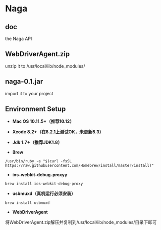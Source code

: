 # Naga

## doc

the Naga API

## WebDriverAgent.zip

unzip it to /usr/local/lib/node_modules/

## naga-0.1.jar

import it to your project

## Environment Setup

- **Mac OS 10.11.5+（推荐10.12）**

- **Xcode 8.2+（在8.2.1上测试OK，未更新8.3）**

- **Jdk 1.7+（推荐JDK1.8）**

- **Brew**

```shell
/usr/bin/ruby -e "$(curl -fsSL https://raw.githubusercontent.com/Homebrew/install/master/install)"
```
- **ios-webkit-debug-proxyy**

```shell
brew install ios-webkit-debug-proxy
```
- **usbmuxd（真机运行必须安装）**

```shell
brew install usbmuxd
```
- **WebDriverAgent**

将WebDriverAgent.zip解压并复制到/usr/local/lib/node_modules/目录下即可
